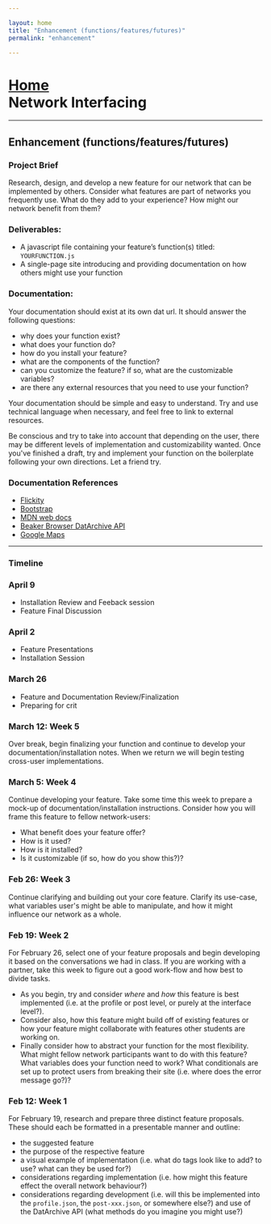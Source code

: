 ```yaml
---

layout: home
title: "Enhancement (functions/features/futures)"
permalink: "enhancement"

---
```


# [Home](/)<br>Network Interfacing
<hr>

## Enhancement (functions/features/futures)

### Project Brief
Research, design, and develop a new feature for our network that can be implemented by others. Consider what features are part of networks you frequently use. What do they add to your experience? How might our network benefit from them? 

### Deliverables: 
- A javascript file containing your feature’s function(s) titled: `YOURFUNCTION.js`
- A single-page site introducing and providing documentation on how others might use your function

### Documentation:

Your documentation should exist at its own dat url. It should answer the following questions: 
- why does your function exist?
- what does your function do?
- how do you install your feature? 
- what are the components of the function?
- can you customize the feature? if so, what are the customizable variables?
- are there any external resources that you need to use your function?

Your documentation should be simple and easy to understand. Try and use technical language when necessary, and feel free to link to external resources. 

Be conscious and try to take into account that depending on the user, there may be different levels of implementation and customizability wanted. Once you've finished a draft, try and implement your function on the boilerplate following your own directions. Let a friend try. 

### Documentation References
- [Flickity](https://flickity.metafizzy.co/)
- [Bootstrap](https://getbootstrap.com/docs/4.1/getting-started/introduction/)
- [MDN web docs](https://developer.mozilla.org/en-US/docs/Web)
- [Beaker Browser DatArchive API](https://beakerbrowser.com/docs/apis/dat)
- [Google Maps](https://developers.google.com/maps/documentation/javascript/tutorial)

<hr>

### Timeline

### April 9
- Installation Review and Feeback session
- Feature Final Discussion

### April 2
- Feature Presentations
- Installation Session

### March 26
- Feature and Documentation Review/Finalization
- Preparing for crit


### March 12: Week 5
Over break, begin finalizing your function and continue to develop your documentation/installation notes. When we return we will begin testing cross-user implementations. 

### March 5: Week 4
Continue developing your feature. Take some time this week to prepare a mock-up of documentation/installation instructions. Consider how you will frame this feature to fellow network-users:
- What benefit does your feature offer? 
- How is it used? 
- How is it installed? 
- Is it customizable (if so, how do you show this?)?

### Feb 26: Week 3
Continue clarifying and building out your core feature. Clarify its use-case, what variables user's might be able to manipulate, and how it might influence our network as a whole.

### Feb 19: Week 2
For February 26, select one of your feature proposals and begin developing it based on the conversations we had in class. If you are working with a partner, take this week to figure out a good work-flow and how best to divide tasks. 

- As you begin, try and consider *where* and *how* this feature is best implemented (i.e. at the profile or post level, or purely at the interface level?).
- Consider also, how this feature might build off of existing features or how your feature might collaborate with features other students are working on.
- Finally consider how to abstract your function for the most flexibility. What might fellow network participants want to do with this feature? What variables does your function need to work? What conditionals are set up to protect users from breaking their site (i.e. where does the error message go?)?

### Feb 12: Week 1
For February 19, research and prepare three distinct feature proposals. These should each be formatted in a presentable manner and outline: 
- the suggested feature
- the purpose of the respective feature
- a visual example of implementation (i.e. what do tags look like to add? to use? what can they be used for?)
- considerations regarding implementation (i.e. how might this feature effect the overall network behaviour?)
- considerations regarding development (i.e. will this be implemented into the `profile.json`, the `post-xxx.json`, or somewhere else?) and use of the DatArchive API (what methods do you imagine you might use?)
